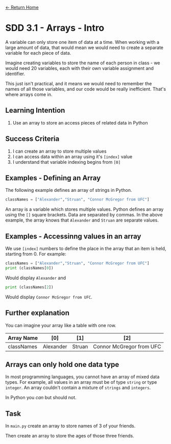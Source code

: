 [<- Return Home](/index.md)
# SDD 3.1 - Arrays - Intro

A variable can only store one item of data at a time. When working with a large amount of data, that would mean we would need to create a separate variable for each piece of data. 

Imagine creating variables to store the name of each person in class - we would need 20 variables, each with their own variable assignment and identifier. 

This just isn't practical, and it means we would need to remember the names of all those variables, and our code would be really inefficient. That's where arrays come in.

  ## Learning Intention
  1. Use an array to store an access pieces of related data in Python

## Success Criteria
1. I can create an array to store multiple values
2. I can access data within an array using it's `[index]` value 
3. I understand that variable indexing begins from `[0]`

## Examples - Defining an Array
The following example defines an array of strings in Python.
```python
classNames = ["Alexander","Struan", "Connor McGregor from UFC"]
```
An array is a variable which stores multiple values. Python defines an array using the `[]` square brackets. Data are separated by commas. In the above example, the array knows that `Alexander` and `Struan` are separate values.

## Examples - Accessinng values in an array

We use `[index]` numbers to define the place in the array that an item is held, starting from 0. For example:
```python
classNames = ["Alexander","Struan", "Connor McGregor from UFC"]
print (classNames[0])
```
Would display `Alexander` and
```python
print (classNames[2])
```
Would display `Connor McGregor from UFC`.

## Further explanation
You can imagine your array like a table with one row.

|Array Name|[0]|[1]|[2]|
|---------|---------|---------|---------|
|classNames|Alexander|Struan|Connor McGregor from UFC

## Arrays can only hold one data type

In most programming languages, you cannot have an array of mixed data types. For example, all values in an array must be of type `string` or type `integer`. An array couldn't contain a mixture of `strings` and `integers`. 

In Python you *can* but should not. 

## Task 
In `main.py` create an array to store names of 3 of your friends.

Then create an array to store the ages of those three friends. 